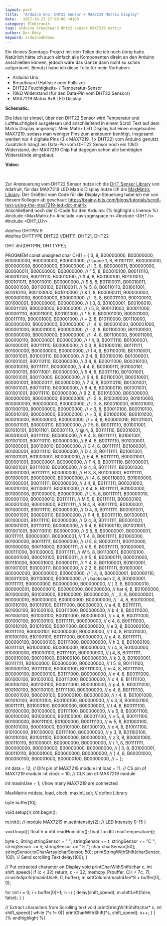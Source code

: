 ```yaml
---
layout: post
title:  "Arduino Uno: DHT22 Sensor + MAX7219 Matrix Display"
date:   2017-10-22 17:00:00 +0100
category: Elektronik
tags: arduino breadboard dht22 sensor MAX7219 matrix
author: Der-Eddy
keyword: arduinodhtmax
---
```

Ein kleines Sonntags-Projekt mit den Teilen die ich noch übrig hatte. Natürlich hätte ich auch einfach alle Komponenten direkt an den Arduino anschließen können, jedoch wäre das Ganze dann nicht so schön aufgeräumt. Benutzt habe ich diese Teile für mein Vorhaben:

 - Arduino Uno
 - Breadboard (Halfsize oder Fullsize)
 - DHT22 Feuchtigkeits- / Temperatur-Sensor
 - 10kΩ Widerstand (für den Data-Pin vom DHT22 Sensors)
 - MAX7219 Matrix 8x8 LED Display

**Schematic:**
<img class="lazy" data-original="https://i.imgur.com/WbJwSOo.png">

Die Idee ist simpel, über den DHT22 Sensor wird Temperatur und Luftfeuchtigkeit ausgelesen und anschließend in einem Scroll Text auf dem Matrix Display angezeigt. Mein Matrix LED Display hat einen eingebauten MAX7219, sodass man weniger Pins zum ansteuern benötigt. Insgesamt werden nur 4 digitale Pins (3 x MAX7219, 1 x DHT22) vom Arduino genutzt. Zusätzlich hängt am Data-Pin vom DHT22 Sensor noch ein 10kΩ Widerstand, der MAX7219 Chip hat dagegen schon alle benötigten Widerstände eingebaut.

**Video:**
<div class="ui embed" data-source="youtube" data-id="dy9a9WpPSwA" data-placeholder="https://i.imgur.com/t1MhQzk.jpg"></div>
<script>$('.ui.embed').embed();</script><br>

Zur Ansteuerung vom DHT22 Sensor nutze ich die [DHT Sensor Library](https://github.com/adafruit/DHT-sensor-library) von Adafruit, für das MAX7219 LED Matrix Display nutze ich die [MaxMatrix Library](https://github.com/javastraat/arduino/tree/master/libraries/MaxMatrix). Der Großteil vom Code für die Display-Steuerung habe ich mir von diesem Kollegen ab geschaut: [https://brainy-bits.com/blogs/tutorials/scroll-text-using-the-max7219-led-dot-matrix  ](https://brainy-bits.com/blogs/tutorials/scroll-text-using-the-max7219-led-dot-matrix)  
Anschließend noch der C-Code für den Arduino:
{% highlight c linenos %}
#include <MaxMatrix.h>
#include <avr/pgmspace.h>
#include <DHT.h>
#include <DHT_U.h>

#define DHTPIN 9     
#define DHTTYPE DHT22 //DHT11, DHT21, DHT22

DHT dht(DHTPIN, DHTTYPE);

PROGMEM const unsigned char CH[] = {
3, 8, B00000000, B00000000, B00000000, B00000000, B00000000, // space
1, 8, B01011111, B00000000, B00000000, B00000000, B00000000, // !
3, 8, B00000011, B00000000, B00000011, B00000000, B00000000, // "
5, 8, B00010100, B00111110, B00010100, B00111110, B00010100, // #
4, 8, B00100100, B01101010, B00101011, B00010010, B00000000, // $
5, 8, B01100011, B00010011, B00001000, B01100100, B01100011, // %
5, 8, B00110110, B01001001, B01010110, B00100000, B01010000, // &
1, 8, B00000011, B00000000, B00000000, B00000000, B00000000, // '
3, 8, B00011100, B00100010, B01000001, B00000000, B00000000, // (
3, 8, B01000001, B00100010, B00011100, B00000000, B00000000, // )
5, 8, B00101000, B00011000, B00001110, B00011000, B00101000, // *
5, 8, B00001000, B00001000, B00111110, B00001000, B00001000, // +
2, 8, B10110000, B01110000, B00000000, B00000000, B00000000, // ,
4, 8, B00001000, B00001000, B00001000, B00001000, B00000000, // -
2, 8, B01100000, B01100000, B00000000, B00000000, B00000000, // .
4, 8, B01100000, B00011000, B00000110, B00000001, B00000000, // /
4, 8, B00111110, B01000001, B01000001, B00111110, B00000000, // 0
3, 8, B01000010, B01111111, B01000000, B00000000, B00000000, // 1
4, 8, B01100010, B01010001, B01001001, B01000110, B00000000, // 2
4, 8, B00100010, B01000001, B01001001, B00110110, B00000000, // 3
4, 8, B00011000, B00010100, B00010010, B01111111, B00000000, // 4
4, 8, B00100111, B01000101, B01000101, B00111001, B00000000, // 5
4, 8, B00111110, B01001001, B01001001, B00110000, B00000000, // 6
4, 8, B01100001, B00010001, B00001001, B00000111, B00000000, // 7
4, 8, B00110110, B01001001, B01001001, B00110110, B00000000, // 8
4, 8, B00000110, B01001001, B01001001, B00111110, B00000000, // 9
2, 8, B01010000, B00000000, B00000000, B00000000, B00000000, // :
2, 8, B10000000, B01010000, B00000000, B00000000, B00000000, // ;
3, 8, B00010000, B00101000, B01000100, B00000000, B00000000, // <
3, 8, B00010100, B00010100, B00010100, B00000000, B00000000, // =
3, 8, B01000100, B00101000, B00010000, B00000000, B00000000, // >
4, 8, B00000010, B01011001, B00001001, B00000110, B00000000, // ?
5, 8, B00111110, B01001001, B01010101, B01011101, B00001110, // @
4, 8, B01111110, B00010001, B00010001, B01111110, B00000000, // A
4, 8, B01111111, B01001001, B01001001, B00110110, B00000000, // B
4, 8, B00111110, B01000001, B01000001, B00100010, B00000000, // C
4, 8, B01111111, B01000001, B01000001, B00111110, B00000000, // D
4, 8, B01111111, B01001001, B01001001, B01000001, B00000000, // E
4, 8, B01111111, B00001001, B00001001, B00000001, B00000000, // F
4, 8, B00111110, B01000001, B01001001, B01111010, B00000000, // G
4, 8, B01111111, B00001000, B00001000, B01111111, B00000000, // H
3, 8, B01000001, B01111111, B01000001, B00000000, B00000000, // I
4, 8, B00110000, B01000000, B01000001, B00111111, B00000000, // J
4, 8, B01111111, B00001000, B00010100, B01100011, B00000000, // K
4, 8, B01111111, B01000000, B01000000, B01000000, B00000000, // L
5, 8, B01111111, B00000010, B00001100, B00000010, B01111111, // M
5, 8, B01111111, B00000100, B00001000, B00010000, B01111111, // N
4, 8, B00111110, B01000001, B01000001, B00111110, B00000000, // O
4, 8, B01111111, B00001001, B00001001, B00000110, B00000000, // P
4, 8, B00111110, B01000001, B01000001, B10111110, B00000000, // Q
4, 8, B01111111, B00001001, B00001001, B01110110, B00000000, // R
4, 8, B01000110, B01001001, B01001001, B00110010, B00000000, // S
5, 8, B00000001, B00000001, B01111111, B00000001, B00000001, // T
4, 8, B00111111, B01000000, B01000000, B00111111, B00000000, // U
5, 8, B00001111, B00110000, B01000000, B00110000, B00001111, // V
5, 8, B00111111, B01000000, B00111000, B01000000, B00111111, // W
5, 8, B01100011, B00010100, B00001000, B00010100, B01100011, // X
5, 8, B00000111, B00001000, B01110000, B00001000, B00000111, // Y
4, 8, B01100001, B01010001, B01001001, B01000111, B00000000, // Z
2, 8, B01111111, B01000001, B00000000, B00000000, B00000000, // [
4, 8, B00000001, B00000110, B00011000, B01100000, B00000000, // \ backslash
2, 8, B01000001, B01111111, B00000000, B00000000, B00000000, // ]
3, 8, B00000010, B00000001, B00000010, B00000000, B00000000, // hat
4, 8, B01000000, B01000000, B01000000, B01000000, B00000000, // _
2, 8, B00000001, B00000010, B00000000, B00000000, B00000000, // `
4, 8, B00100000, B01010100, B01010100, B01111000, B00000000, // a
4, 8, B01111111, B01000100, B01000100, B00111000, B00000000, // b
4, 8, B00111000, B01000100, B01000100, B00101000, B00000000, // c
4, 8, B00111000, B01000100, B01000100, B01111111, B00000000, // d
4, 8, B00111000, B01010100, B01010100, B00011000, B00000000, // e
3, 8, B00000100, B01111110, B00000101, B00000000, B00000000, // f
4, 8, B10011000, B10100100, B10100100, B01111000, B00000000, // g
4, 8, B01111111, B00000100, B00000100, B01111000, B00000000, // h
3, 8, B01000100, B01111101, B01000000, B00000000, B00000000, // i
4, 8, B01000000, B10000000, B10000100, B01111101, B00000000, // j
4, 8, B01111111, B00010000, B00101000, B01000100, B00000000, // k
3, 8, B01000001, B01111111, B01000000, B00000000, B00000000, // l
5, 8, B01111100, B00000100, B01111100, B00000100, B01111000, // m
4, 8, B01111100, B00000100, B00000100, B01111000, B00000000, // n
4, 8, B00111000, B01000100, B01000100, B00111000, B00000000, // o
4, 8, B11111100, B00100100, B00100100, B00011000, B00000000, // p
4, 8, B00011000, B00100100, B00100100, B11111100, B00000000, // q
4, 8, B01111100, B00001000, B00000100, B00000100, B00000000, // r
4, 8, B01001000, B01010100, B01010100, B00100100, B00000000, // s
3, 8, B00000100, B00111111, B01000100, B00000000, B00000000, // t
4, 8, B00111100, B01000000, B01000000, B01111100, B00000000, // u
5, 8, B00011100, B00100000, B01000000, B00100000, B00011100, // v
5, 8, B00111100, B01000000, B00111100, B01000000, B00111100, // w
5, 8, B01000100, B00101000, B00010000, B00101000, B01000100, // x
4, 8, B10011100, B10100000, B10100000, B01111100, B00000000, // y
3, 8, B01100100, B01010100, B01001100, B00000000, B00000000, // z
3, 8, B00001000, B00110110, B01000001, B00000000, B00000000, // {
1, 8, B01111111, B00000000, B00000000, B00000000, B00000000, // |
3, 8, B01000001, B00110110, B00001000, B00000000, B00000000, // }
4, 8, B00001000, B00000100, B00001000, B00000100, B00000000, // ~
};

int data = 12;    // DIN pin of MAX7219 module
int load = 11;    // CS pin of MAX7219 module
int clock = 10;  // CLK pin of MAX7219 module

int maxInUse = 1;  //how many MAX7219 are connected

MaxMatrix m(data, load, clock, maxInUse); // define Library

byte buffer[10];

void setup(){
  dht.begin();

  m.init(); // module MAX7219
  m.setIntensity(2); // LED Intensity 0-15
}

void loop(){
  float h = dht.readHumidity();
  float t = dht.readTemperature();

  byte c;
  String stringSensor = " ";
  stringSensor += t;
  stringSensor += "C  ";
  stringSensor += h;
  stringSensor += "%  ";
  char charSensor[50];
  stringSensor.toCharArray(charSensor, 50);
  printStringWithShift(charSensor, 100);  // Send scrolling Text
  delay(100);
}

// Put extracted character on Display
void printCharWithShift(char c, int shift_speed){
  if (c < 32) return;
  c -= 32;
  memcpy_P(buffer, CH + 7*c, 7);
  m.writeSprite(maxInUse*8, 0, buffer);
  m.setColumn(maxInUse*8 + buffer[0], 0);

  for (int i = 0; i < buffer[0]+1; i++)
  {
    delay(shift_speed);
    m.shiftLeft(false, false);
  }
}

// Extract characters from Scrolling text
void printStringWithShift(char* s, int shift_speed){
  while (*s != 0){
    printCharWithShift(*s, shift_speed);
    s++;
  }
}
{% endhighlight %}
